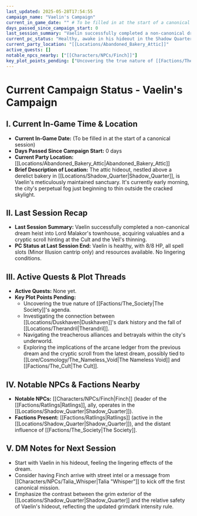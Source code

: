 ```yaml
---
last_updated: 2025-05-28T17:54:55
campaign_name: "Vaelin's Campaign"
current_in_game_date: "" # To be filled in at the start of a canonical session
days_passed_since_campaign_start: 0
last_session_summary: "Vaelin successfully completed a non-canonical dream heist, infiltrating a Noble District townhouse, acquiring valuables and a cryptic scroll hinting at the Cult and the Veil's thinning."
current_pc_status: "Healthy, awake in his hideout in the Shadow Quarter."
current_party_location: "[[Locations/Abandoned_Bakery_Attic]]"
active_quests: []
notable_npcs_nearby: ["[[Characters/NPCs/Finch]]"]
key_plot_points_pending: ["Uncovering the true nature of [[Factions/The_Society]]'s agenda", "Investigating the connection between [[Locations/Duskhaven]]'s dark history and the fall of [[Locations/Therandril]]", "Navigating the treacherous alliances and betrayals within the city's underworld.", "Exploring the implications of the arcane ledger from the previous dream and the cryptic scroll from the latest dream, possibly tied to [[Lore/Cosmology/The_Nameless_Void]] and [[Factions/The_Cult]]."]
---
```


# Current Campaign Status - Vaelin's Campaign

## I. Current In-Game Time & Location

* **Current In-Game Date:** (To be filled in at the start of a canonical session)
* **Days Passed Since Campaign Start:** 0 days
* **Current Party Location:** [[Locations/Abandoned_Bakery_Attic\|Abandoned_Bakery_Attic]]
* **Brief Description of Location:** The attic hideout, nestled above a derelict bakery in [[Locations/Shadow_Quarter\|Shadow_Quarter]], is Vaelin's meticulously maintained sanctuary. It's currently early morning, the city's perpetual fog just beginning to thin outside the cracked skylight.

## II. Last Session Recap

* **Last Session Summary:** Vaelin successfully completed a non-canonical dream heist into Lord Malakor's townhouse, acquiring valuables and a cryptic scroll hinting at the Cult and the Veil's thinning.
* **PC Status at Last Session End:** Vaelin is healthy, with 8/8 HP, all spell slots (Minor Illusion cantrip only) and resources available. No lingering conditions.

## III. Active Quests & Plot Threads

* **Active Quests:** None yet.
* **Key Plot Points Pending:**
    * Uncovering the true nature of [[Factions/The_Society\|The Society]]'s agenda.
    * Investigating the connection between [[Locations/Duskhaven\|Duskhaven]]'s dark history and the fall of [[Locations/Therandril\|Therandril]].
    * Navigating the treacherous alliances and betrayals within the city's underworld.
    * Exploring the implications of the arcane ledger from the previous dream and the cryptic scroll from the latest dream, possibly tied to [[Lore/Cosmology/The_Nameless_Void\|The Nameless Void]] and [[Factions/The_Cult\|The Cult]].

## IV. Notable NPCs & Factions Nearby

* **Notable NPCs:** [[Characters/NPCs/Finch\|Finch]] (leader of the [[Factions/Ratlings\|Ratlings]], ally, operates in the [[Locations/Shadow_Quarter\|Shadow_Quarter]]).
* **Factions Present:** [[Factions/Ratlings\|Ratlings]] (active in the [[Locations/Shadow_Quarter\|Shadow_Quarter]]), and the distant influence of [[Factions/The_Society\|The Society]].

## V. DM Notes for Next Session

* Start with Vaelin in his hideout, feeling the lingering effects of the dream.
* Consider having Finch arrive with street intel or a message from [[Characters/NPCs/Talia_Whisper\|Talia "Whisper"]] to kick off the first canonical mission.
* Emphasize the contrast between the grim exterior of the [[Locations/Shadow_Quarter\|Shadow_Quarter]] and the relative safety of Vaelin's hideout, reflecting the updated grimdark intensity rule.